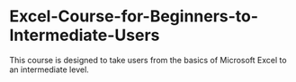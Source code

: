 # Excel-Course-for-Beginners-to-Intermediate-Users
This course is designed to take users from the basics of Microsoft Excel to an intermediate level.
